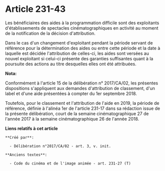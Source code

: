 # Article 231-43

Les bénéficiaires des aides à la programmation difficile sont des exploitants d'établissements de spectacles
cinématographiques en activité au moment de la notification de la décision d'attribution.

Dans le cas d'un changement d'exploitant pendant la période servant de référence pour la détermination des aides ou entre
cette période et la date à laquelle est décidée l'attribution de celles-ci, les aides sont versées au nouvel exploitant si
celui-ci présente des garanties suffisantes quant à la poursuite des actions au titre desquelles elles ont été attribuées.

**Nota:**

Conformément à l'article 15 de la délibération n° 2017/CA/02, les présentes dispositions s'appliquent aux demandes
d'attribution de classement, d'un label et d'une aide présentées à compter du 1er septembre 2018.

Toutefois, pour le classement et l'attribution de l'aide en 2019, la période de référence, définie à l'alinéa 1er de
l'article 231-17 dans sa rédaction issue de la présente délibération, court de la semaine cinématographique 27 de l'année
2017 à la semaine cinématographique 26 de l'année 2018.

**Liens relatifs à cet article**

	**Créé par**:

	  - Délibération n°2017/CA/02 - art. 3, v. init.

	**Anciens textes**:

	  - Code du cinéma et de l'image animée - art. 231-27 (T)

